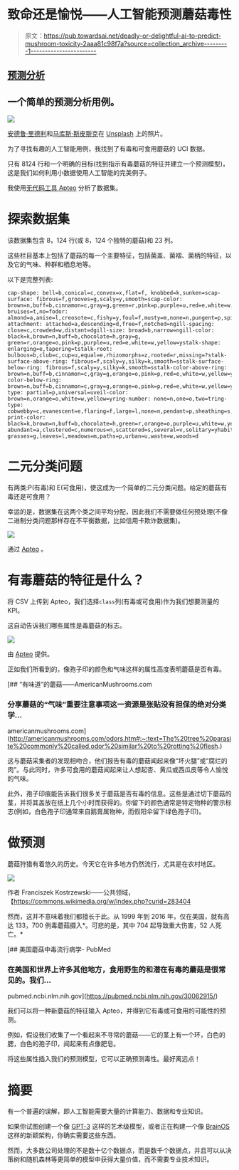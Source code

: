 # 致命还是愉悦——人工智能预测蘑菇毒性

> 原文：<https://pub.towardsai.net/deadly-or-delightful-ai-to-predict-mushroom-toxicity-2aaa81c98f7a?source=collection_archive---------1----------------------->

## [预测分析](https://towardsai.net/p/category/predictive-analytics)

## 一个简单的预测分析用例。

![](img/4db6ea24e1c16ee8f2256323470efe5e.png)

[安德鲁·里德利](https://unsplash.com/@aridley88?utm_source=medium&utm_medium=referral)和[马库斯·斯皮斯克](https://unsplash.com/@markusspiske?utm_source=unsplash&utm_medium=referral&utm_content=creditCopyText)在 [Unsplash](https://unsplash.com?utm_source=medium&utm_medium=referral) 上的照片。

为了寻找有趣的人工智能用例，我找到了有毒和可食用蘑菇的 UCI 数据。

只有 8124 行和一个明确的目标(找到指示有毒蘑菇的特征并建立一个预测模型)，这是我们如何利用小数据使用人工智能的完美例子。

我使用[无代码工具 Apteo](http://apteo.co) 分析了数据集。

# 探索数据集

该数据集包含 8，124 行(或 8，124 个独特的蘑菇)和 23 列。

这些栏目基本上包括了蘑菇的每一个主要特征，包括菌盖、菌褶、菌柄的特征，以及它的气味、种群和栖息地等。

以下是完整列表:

```
cap-shape: bell=b,conical=c,convex=x,flat=f, knobbed=k,sunken=scap-surface: fibrous=f,grooves=g,scaly=y,smooth=scap-color: brown=n,buff=b,cinnamon=c,gray=g,green=r,pink=p,purple=u,red=e,white=w,yellow=ybruises: bruises=t,no=fodor: almond=a,anise=l,creosote=c,fishy=y,foul=f,musty=m,none=n,pungent=p,spicy=sgill-attachment: attached=a,descending=d,free=f,notched=ngill-spacing: close=c,crowded=w,distant=dgill-size: broad=b,narrow=ngill-color: black=k,brown=n,buff=b,chocolate=h,gray=g, green=r,orange=o,pink=p,purple=u,red=e,white=w,yellow=ystalk-shape: enlarging=e,tapering=tstalk-root: bulbous=b,club=c,cup=u,equal=e,rhizomorphs=z,rooted=r,missing=?stalk-surface-above-ring: fibrous=f,scaly=y,silky=k,smooth=sstalk-surface-below-ring: fibrous=f,scaly=y,silky=k,smooth=sstalk-color-above-ring: brown=n,buff=b,cinnamon=c,gray=g,orange=o,pink=p,red=e,white=w,yellow=ystalk-color-below-ring: brown=n,buff=b,cinnamon=c,gray=g,orange=o,pink=p,red=e,white=w,yellow=yveil-type: partial=p,universal=uveil-color: brown=n,orange=o,white=w,yellow=yring-number: none=n,one=o,two=tring-type: cobwebby=c,evanescent=e,flaring=f,large=l,none=n,pendant=p,sheathing=s,zone=zspore-print-color: black=k,brown=n,buff=b,chocolate=h,green=r,orange=o,purple=u,white=w,yellow=ypopulation: abundant=a,clustered=c,numerous=n,scattered=s,several=v,solitary=yhabitat: grasses=g,leaves=l,meadows=m,paths=p,urban=u,waste=w,woods=d
```

# 二元分类问题

有两类:P(有毒)和 E(可食用)，使这成为一个简单的二元分类问题。给定的蘑菇有毒还是可食用？

幸运的是，数据集在这两个类之间平均分配，因此我们不需要做任何预处理(不像二进制分类问题那样存在不平衡数据，比如信用卡欺诈数据集)。

![](img/ef2d6507a5cfac39fbe4bbce5776eab6.png)

通过 [Apteo](http://apteo.co) 。

# 有毒蘑菇的特征是什么？

将 CSV 上传到 Apteo，我们选择`class`列(有毒或可食用)作为我们想要测量的 KPI。

这自动告诉我们哪些属性是毒蘑菇的标志。

![](img/48c6af9fc357539afe25034b45036230.png)

由 [Apteo](http://apteo.co) 提供。

正如我们所看到的，像孢子印的颜色和气味这样的属性高度表明蘑菇是否有毒。

[](http://americanmushrooms.com/odors.htm#:~:text=The%20tree%20parasite%20commonly%20called,odor%20similar%20to%20rotting%20flesh.) [## “有味道”的蘑菇——AmericanMushrooms.com

### 分享蘑菇的“气味”重要注意事项这一资源是张贴没有担保的绝对分类学…

americanmushrooms.com](http://americanmushrooms.com/odors.htm#:~:text=The%20tree%20parasite%20commonly%20called,odor%20similar%20to%20rotting%20flesh.) 

这与蘑菇采集者的发现相吻合，他们报告有毒的蘑菇闻起来像“坏火腿”或“腐烂的肉”。与此同时，许多可食用的蘑菇闻起来让人想起杏、黄瓜或西瓜皮等令人愉悦的气味。

此外，孢子印痕能告诉我们很多关于蘑菇是否有毒的信息。这些是通过切下蘑菇的茎，并将其盖放在纸上几个小时而获得的。你留下的颜色通常是特定物种的警示标志(例如，白色孢子印通常来自鹅膏属物种，而假阳伞留下绿色孢子印)。

# 做预测

蘑菇狩猎有着悠久的历史。今天它在许多地方仍然流行，尤其是在农村地区。

![](img/3fa961104ecb41de53da5452cb3e9859.png)

作者 Franciszek Kostrzewski——公共领域，【https://commons.wikimedia.org/w/index.php?curid=283404 

然而，这并不意味着我们都擅长于此。从 1999 年到 2016 年，仅在美国，就有高达 133，700 例毒蘑菇摄入*。可悲的是，其中 704 起导致重大伤害，52 人死亡。*

[](https://pubmed.ncbi.nlm.nih.gov/30062915/) [## 美国蘑菇中毒流行病学- PubMed

### 在美国和世界上许多其他地方，食用野生的和潜在有毒的蘑菇是很常见的。我们…

pubmed.ncbi.nlm.nih.gov](https://pubmed.ncbi.nlm.nih.gov/30062915/) 

我们可以将一种新蘑菇的特征输入 Apteo，并得到它有毒或可食用的可能性的预测。

例如，假设我们收集了一个看起来不寻常的蘑菇——它的茎上有一个环，白色的腮，白色的孢子印，闻起来有点像肥皂。

将这些属性插入我们的预测模型，它可以正确预测毒性。最好离远点！

# 摘要

有一个普遍的误解，即人工智能需要大量的计算能力、数据和专业知识。

如果你试图创建一个像 [GPT-3](https://towardsdatascience.com/will-gpt-3-kill-coding-630e4518c04d) 这样的艺术级模型，或者正在构建一个像 [BrainOS](https://towardsdatascience.com/brainos-the-most-brain-like-ai-61b334c7658b) 这样的新颖架构，你确实需要这些东西。

然而，大多数公司处理的不是数十亿个数据点，而是数千个数据点，并且可以从决策树和随机森林等更简单的模型中获得大量价值，而不需要专业技术知识。